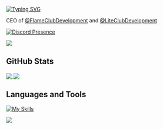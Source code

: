 [![Typing SVG](https://readme-typing-svg.demolab.com?font=Fira+Code&pause=1500&color=F7F7F7&random=false&width=435&lines=Hello%2C+my+name+is+HCFAlerts;I'm+Java+Developer)](https://github.com/HCFAlerts)

CEO of <a href="https://github.com/FlameClubDevelopment">@FlameClubDevelopment</a> and <a href="https://github.com/LiteClubDevelopment">@LiteClubDevelopment</a>
   
[![Discord Presence](https://lanyard.cnrad.dev/api/1082095082573934672)](https://discord.com/users/1082095082573934672)

[![](https://dcbadge.limes.pink/api/server/6KvMwGHPnJ)](https://discord.gg/6KvMwGHPnJ)

## GitHub Stats
<a href="https://github.com/HCFAlerts">
  <img align="center" src="https://github-readme-stats.vercel.app/api?username=HCFAlerts&show_icons=true&count_private=true&hide_border=true&title_color=7FFFD4&icon_color=7FFFD4&text_color=c9d1d9&bg_color=0d1117" /> 
</a>
<a href="https://github.com/FlameClubDevelopment">
  <img align="center" src="https://github-readme-stats.vercel.app/api/top-langs/?username=HCFAlerts&layout=compact&hide_border=true&title_color=7FFFD4&text_color=7FFFD4&bg_color=0d1117" />
</a>

## Languages and Tools
[![My Skills](https://skillicons.dev/icons?i=eclipse,gradle,idea,java,js,kotlin,linux,maven,mongodb,mysql,redis,vscode&theme=dark)](https://github.com/HCFAlerts)

 [![](https://visitcount.itsvg.in/api?id=HCFAlerts&label=Profile%20Views&color=12&icon=5&pretty=true)](https://visitcount.itsvg.in)
